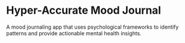 # Hyper-Accurate Mood Journal
A mood journaling app that uses psychological frameworks to identify patterns and provide actionable mental health insights.

